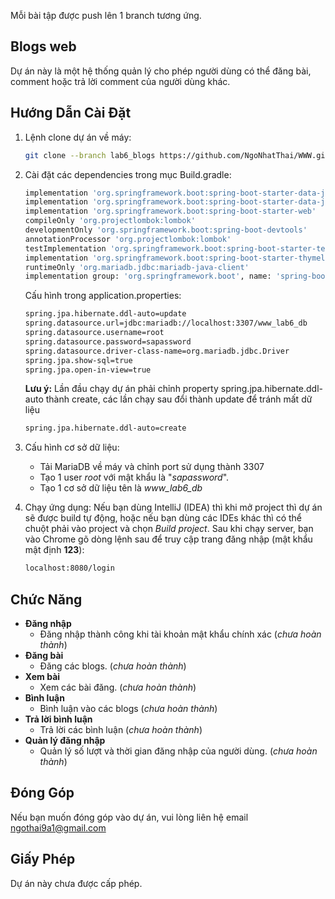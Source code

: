 Mỗi bài tập được push lên 1 branch tương ứng.

## Blogs web

Dự án này là một hệ thống quản lý cho phép người dùng có thể đăng bài, comment hoặc trả lời comment của người dùng khác.

## Hướng Dẫn Cài Đặt

1. Lệnh clone dự án về máy:

    ```bash
    git clone --branch lab6_blogs https://github.com/NgoNhatThai/WWW.git
    ```

2. Cài đặt các dependencies trong mục Build.gradle:

    ```bash
    implementation 'org.springframework.boot:spring-boot-starter-data-jdbc'
    implementation 'org.springframework.boot:spring-boot-starter-data-jpa'
    implementation 'org.springframework.boot:spring-boot-starter-web'
    compileOnly 'org.projectlombok:lombok'
    developmentOnly 'org.springframework.boot:spring-boot-devtools'
    annotationProcessor 'org.projectlombok:lombok'
    testImplementation 'org.springframework.boot:spring-boot-starter-test'
    implementation 'org.springframework.boot:spring-boot-starter-thymeleaf'
    runtimeOnly 'org.mariadb.jdbc:mariadb-java-client'
    implementation group: 'org.springframework.boot', name: 'spring-boot-starter-data-jpa', version: '3.1.4'
    ```
    Cấu hình trong application.properties:
    ```bash
    spring.jpa.hibernate.ddl-auto=update
    spring.datasource.url=jdbc:mariadb://localhost:3307/www_lab6_db
    spring.datasource.username=root
    spring.datasource.password=sapassword
    spring.datasource.driver-class-name=org.mariadb.jdbc.Driver
    spring.jpa.show-sql=true
    spring.jpa.open-in-view=true
    ```
    **Lưu ý:**
   Lần đầu chạy dự án phải chỉnh property spring.jpa.hibernate.ddl-auto thành create, các lần chạy sau đổi thành update để tránh mất dữ liệu
   ```bash
   spring.jpa.hibernate.ddl-auto=create
   ```

4. Cấu hình cơ sở dữ liệu:

    - Tải MariaDB về máy và chỉnh port sử dụng thành 3307
    - Tạo 1 user *root* với mật khẩu là "*sapassword*".
    - Tạo 1 cơ sở dữ liệu tên là *www_lab6_db*

5. Chạy ứng dụng: 
    Nếu bạn dùng IntelliJ (IDEA) thì khi mở project thì dự án sẽ được build tự động, hoặc nếu bạn dùng các IDEs khác thì có thể chuột phải vào project và chọn *Build project*.
    Sau khi chạy server, bạn vào Chrome gõ dòng lệnh sau để truy cập trang đăng nhập (mật khẩu mật định **123**):
   ```bash
   localhost:8080/login
   ```

## Chức Năng

- **Đăng nhập**
  - Đăng nhập thành công khi tài khoản mật khẩu chính xác (*chưa hoàn thành*)
- **Đăng bài** 
  - Đăng các blogs. (*chưa hoàn thành*)
- **Xem bài** 
  - Xem các bài đăng. (*chưa hoàn thành*)
- **Bình luận** 
  - Bình luận vào các blogs (*chưa hoàn thành*)
- **Trả lời bình luận** 
  - Trả lời các bình luận (*chưa hoàn thành*)
- **Quản lý đăng nhập** 
  - Quản lý số lượt và thời gian đăng nhập của người dùng. (*chưa hoàn thành*)

## Đóng Góp

Nếu bạn muốn đóng góp vào dự án, vui lòng liên hệ email ngothai9a1@gmail.com

## Giấy Phép

Dự án này chưa được cấp phép.
